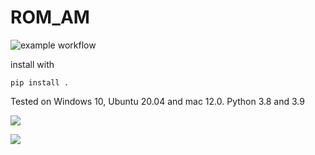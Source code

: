 # ROM_AM

 ![example workflow](https://github.com/azzeddinetiba/ROM_AM/actions/workflows/python-app.yml/badge.svg)

 install with 
 
 ```
 pip install .
 ```

 Tested on Windows 10, Ubuntu 20.04 and mac 12.0. Python 3.8 and 3.9

![](References/Piezo/fom_dmd_veloc_x.gif)

![](References/Piezo/fom_dmd_accel.gif)
